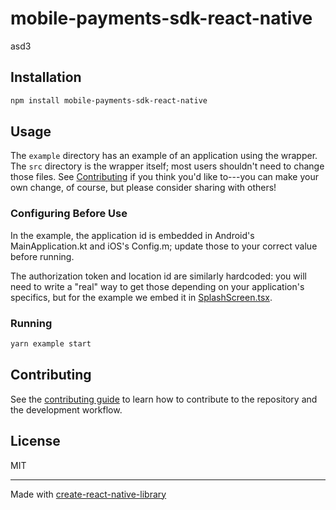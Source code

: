 # mobile-payments-sdk-react-native

asd3

## Installation

```sh
npm install mobile-payments-sdk-react-native
```

## Usage

The `example` directory has an example of an application using the wrapper.
The `src` directory is the wrapper itself; most users shouldn't need to change
those files. See [Contributing](#Contributing) if you think you'd like to---you
can make your own change, of course, but please consider sharing with others!

### Configuring Before Use

In the example, the application id is embedded in Android's MainApplication.kt
and iOS's Config.m; update those to your correct value before running.

The authorization token and location id are similarly hardcoded: you will need
to write a "real" way to get those depending on your application's specifics,
but for the example we embed it in [SplashScreen.tsx](example/src/Screens/SplashScreen.tsx).

### Running

```sh
yarn example start
```
## Contributing

See the [contributing guide](CONTRIBUTING.md) to learn how to contribute to the repository and the development workflow.

## License

MIT

---

Made with [create-react-native-library](https://github.com/callstack/react-native-builder-bob)
